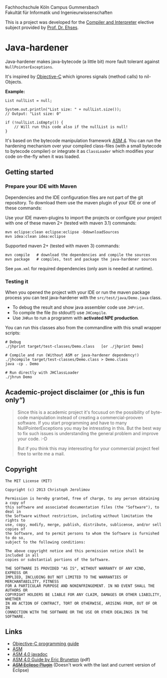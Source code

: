 Fachhochschule Köln Campus Gummersbach<br/>
Fakultät für Informatik und Ingenieurwissenschaften

This is a project was developed for the
[Compiler and Interpreter](http://www.gm.fh-koeln.de/ehses/compiler/)
elective subject provided by
[Prof.&nbsp;Dr.&nbsp;Ehses](http://www.gm.fh-koeln.de/ehses/).

# Java-hardener

Java-hardener makes java-bytecode (a little bit) more fault tolerant against `NullPointerExceptions`.

It's inspired by [Objective-C](http://developer.apple.com/library/mac/documentation/Cocoa/Conceptual/ProgrammingWithObjectiveC/) which ignores signals (method calls) to nil-Objects.

**Example:**

	List nullList = null;
	
	System.out.println("List size: " + nullList.size());
	// Output: "List size: 0"
	
	if (!nullList.isEmpty()) {
		// Will run this code also if the nullList is null!
	}

It's based on the bytecode manipulation framework [ASM 4](http://asm.ow2.org/).
You can run the hardening mechanism over your compiled class-files (with a small bytecode to bytecode compiler)
or integrate it as `ClassLoader` which modifies your code on-the-fly when it was loaded.

## Getting started

### Prepare your IDE with Maven

Dependencies and the IDE configuration files are not part of the git repository.
To download them use the maven plugin of your IDE or one of these commands:

Use your IDE maven-plugins to import the projects or configure your project
with one of these maven 2+ (tested with maven 3.1) commands:

	mvn eclipse:clean eclipse:eclipse -DdownloadSources
	mvn idea:clean idea:eclipse

Supported maven 2+ (tested with maven 3) commands:

	mvn compile   # download the dependencies and compile the sources
	mvn package   # compiles, test and package the java-hardener sources

See `pom.xml` for required dependencies (only asm is needed at runtime).

### Testing it

When you opened the project with your IDE or run the maven package process
you can test java-hardener with the `src/test/java/Demo.java` class.

* To debug the result and show java assembler code use `JHPrint`.
* To compile the file (to stdout!!) use `JHCompile`.
* Use `JHRun` to run a programm with **activated NPE production**.

You can run this classes also from the commandline with this small wrapper scripts:

	# Debug
	./jhprint target/test-classes/Demo.class   [or ./jhprint Demo]
	
	# Compile and run (Without ASM or java-hardener dependency!)
	./jhcompile target/test-classes/Demo.class > Demo.class
	java -cp . Demo
	
	# Run directly with JHClassLoader
	./jhrun Demo


## Academic-project disclaimer (or „this is fun only“)

> Since this is a academic project it's focusud on the possibility of
> byte-code manipulation instead of creating a commercial-prooven software.
> If you start programming and have to many NullPointerExceptions you may be
> intressting in this. But the best way to fix such issues is understanding
> the general problem and improve your code. :-D
> 
> But if you think this may interessting for your commercial project feel free
> to write me a mail.

## Copyright

	The MIT License (MIT)
	
	Copyright (c) 2013 Christoph Jerolimov
	
	Permission is hereby granted, free of charge, to any person obtaining a copy of
	this software and associated documentation files (the "Software"), to deal in
	the Software without restriction, including without limitation the rights to
	use, copy, modify, merge, publish, distribute, sublicense, and/or sell copies of
	the Software, and to permit persons to whom the Software is furnished to do so,
	subject to the following conditions:
	
	The above copyright notice and this permission notice shall be included in all
	copies or substantial portions of the Software.
	
	THE SOFTWARE IS PROVIDED "AS IS", WITHOUT WARRANTY OF ANY KIND, EXPRESS OR
	IMPLIED, INCLUDING BUT NOT LIMITED TO THE WARRANTIES OF MERCHANTABILITY, FITNESS
	FOR A PARTICULAR PURPOSE AND NONINFRINGEMENT. IN NO EVENT SHALL THE AUTHORS OR
	COPYRIGHT HOLDERS BE LIABLE FOR ANY CLAIM, DAMAGES OR OTHER LIABILITY, WHETHER
	IN AN ACTION OF CONTRACT, TORT OR OTHERWISE, ARISING FROM, OUT OF OR IN
	CONNECTION WITH THE SOFTWARE OR THE USE OR OTHER DEALINGS IN THE SOFTWARE.

## Links

* [Objective-C programming guide](http://developer.apple.com/library/mac/documentation/Cocoa/Conceptual/ProgrammingWithObjectiveC/)
* [ASM](http://asm.ow2.org/)
* [ASM 4.0 javadoc](http://asm.ow2.org/asm40/javadoc/user/overview-summary.html)
* [ASM 4.0 Guide by Eric Bruneton](http://download.forge.objectweb.org/asm/asm4-guide.pdf) (pdf)
* <strike>[ASM Eclipse Plugin](http://asm.ow2.org/eclipse/index.html)</strike> (Doesn't work with the last and current version of Eclipse)
